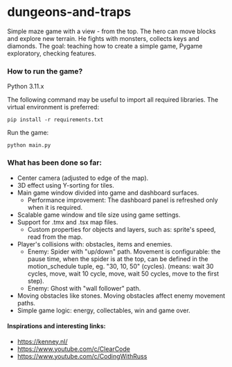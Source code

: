 # dungeons-and-traps
Simple maze game with a view - from the top. The hero can move blocks and explore new terrain. He fights with monsters, collects keys and diamonds. 
The goal: teaching how to create a simple game, Pygame exploratory, checking features.

### How to run the game?
Python 3.11.x

The following command may be useful to import all required libraries. The virtual environment is preferred:

```pip install -r requirements.txt```

Run the game:

```python main.py```

### What has been done so far:
* Center camera (adjusted to edge of the map).
* 3D effect using Y-sorting for tiles.
* Main game window divided into game and dashboard surfaces.
  * Performance improvement: The dashboard panel is refreshed only when it is required.
* Scalable game window and tile size using game settings.
* Support for .tmx and .tsx map files.
  * Custom properties for objects and layers, such as: sprite's speed, read from the map.
* Player's collisions with: obstacles, items and enemies.
  * Enemy: Spider with "up/down" path. Movement is configurable: the pause time, when the spider is at the top, can be defined in the motion_schedule tuple, eg. "30, 10, 50" (cycles). (means: wait 30 cycles, move, wait 10 cycle, move, wait 50 cycles, move to the first step).
  * Enemy: Ghost with "wall follower" path.
* Moving obstacles like stones. Moving obstacles affect enemy movement paths.
* Simple game logic: energy, collectables, win and game over.

#### Inspirations and interesting links:
* https://kenney.nl/
* https://www.youtube.com/c/ClearCode
* https://www.youtube.com/c/CodingWithRuss